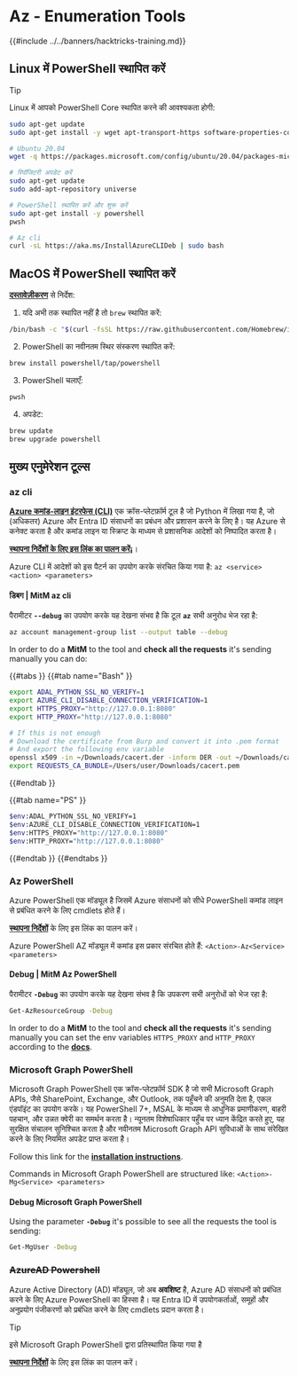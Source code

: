 # Az - Enumeration Tools

{{#include ../../banners/hacktricks-training.md}}

## Linux में PowerShell स्थापित करें

> [!TIP]
> Linux में आपको PowerShell Core स्थापित करने की आवश्यकता होगी:
>
> ```bash
> sudo apt-get update
> sudo apt-get install -y wget apt-transport-https software-properties-common
>
> # Ubuntu 20.04
> wget -q https://packages.microsoft.com/config/ubuntu/20.04/packages-microsoft-prod.deb
>
> # रिपॉजिटरी अपडेट करें
> sudo apt-get update
> sudo add-apt-repository universe
>
> # PowerShell स्थापित करें और शुरू करें
> sudo apt-get install -y powershell
> pwsh
>
> # Az cli
> curl -sL https://aka.ms/InstallAzureCLIDeb | sudo bash
> ```

## MacOS में PowerShell स्थापित करें

[**दस्तावेज़ीकरण**](https://learn.microsoft.com/en-us/powershell/scripting/install/installing-powershell-on-macos?view=powershell-7.4) से निर्देश:

1. यदि अभी तक स्थापित नहीं है तो `brew` स्थापित करें:
```bash
/bin/bash -c "$(curl -fsSL https://raw.githubusercontent.com/Homebrew/install/HEAD/install.sh)"
```
2. PowerShell का नवीनतम स्थिर संस्करण स्थापित करें:
```sh
brew install powershell/tap/powershell
```
3. PowerShell चलाएँ:
```sh
pwsh
```
4. अपडेट:
```sh
brew update
brew upgrade powershell
```
## मुख्य एनुमेरेशन टूल्स

### az cli

[**Azure कमांड-लाइन इंटरफेस (CLI)**](https://learn.microsoft.com/en-us/cli/azure/install-azure-cli) एक क्रॉस-प्लेटफ़ॉर्म टूल है जो Python में लिखा गया है, जो (अधिकतर) Azure और Entra ID संसाधनों का प्रबंधन और प्रशासन करने के लिए है। यह Azure से कनेक्ट करता है और कमांड लाइन या स्क्रिप्ट के माध्यम से प्रशासनिक आदेशों को निष्पादित करता है।

[**स्थापना निर्देशों के लिए इस लिंक का पालन करें¡**](https://learn.microsoft.com/en-us/cli/azure/install-azure-cli#install)।

Azure CLI में आदेशों को इस पैटर्न का उपयोग करके संरचित किया गया है: `az <service> <action> <parameters>`

#### डिबग | MitM az cli

पैरामीटर **`--debug`** का उपयोग करके यह देखना संभव है कि टूल **`az`** सभी अनुरोध भेज रहा है:
```bash
az account management-group list --output table --debug
```
In order to do a **MitM** to the tool and **check all the requests** it's sending manually you can do:

{{#tabs }}
{{#tab name="Bash" }}
```bash
export ADAL_PYTHON_SSL_NO_VERIFY=1
export AZURE_CLI_DISABLE_CONNECTION_VERIFICATION=1
export HTTPS_PROXY="http://127.0.0.1:8080"
export HTTP_PROXY="http://127.0.0.1:8080"

# If this is not enough
# Download the certificate from Burp and convert it into .pem format
# And export the following env variable
openssl x509 -in ~/Downloads/cacert.der -inform DER -out ~/Downloads/cacert.pem -outform PEM
export REQUESTS_CA_BUNDLE=/Users/user/Downloads/cacert.pem
```
{{#endtab }}

{{#tab name="PS" }}
```bash
$env:ADAL_PYTHON_SSL_NO_VERIFY=1
$env:AZURE_CLI_DISABLE_CONNECTION_VERIFICATION=1
$env:HTTPS_PROXY="http://127.0.0.1:8080"
$env:HTTP_PROXY="http://127.0.0.1:8080"
```
{{#endtab }}
{{#endtabs }}

### Az PowerShell

Azure PowerShell एक मॉड्यूल है जिसमें Azure संसाधनों को सीधे PowerShell कमांड लाइन से प्रबंधित करने के लिए cmdlets होते हैं।

[**स्थापना निर्देशों**](https://learn.microsoft.com/en-us/powershell/azure/install-azure-powershell) के लिए इस लिंक का पालन करें।

Azure PowerShell AZ मॉड्यूल में कमांड इस प्रकार संरचित होते हैं: `<Action>-Az<Service> <parameters>`

#### Debug | MitM Az PowerShell

पैरामीटर **`-Debug`** का उपयोग करके यह देखना संभव है कि उपकरण सभी अनुरोधों को भेज रहा है:
```bash
Get-AzResourceGroup -Debug
```
In order to do a **MitM** to the tool and **check all the requests** it's sending manually you can set the env variables `HTTPS_PROXY` and `HTTP_PROXY` according to the [**docs**](https://learn.microsoft.com/en-us/powershell/azure/az-powershell-proxy).

### Microsoft Graph PowerShell

Microsoft Graph PowerShell एक क्रॉस-प्लेटफ़ॉर्म SDK है जो सभी Microsoft Graph APIs, जैसे SharePoint, Exchange, और Outlook, तक पहुँचने की अनुमति देता है, एकल एंडपॉइंट का उपयोग करके। यह PowerShell 7+, MSAL के माध्यम से आधुनिक प्रमाणीकरण, बाहरी पहचान, और उन्नत क्वेरी का समर्थन करता है। न्यूनतम विशेषाधिकार पहुँच पर ध्यान केंद्रित करते हुए, यह सुरक्षित संचालन सुनिश्चित करता है और नवीनतम Microsoft Graph API सुविधाओं के साथ संरेखित करने के लिए नियमित अपडेट प्राप्त करता है।

Follow this link for the [**installation instructions**](https://learn.microsoft.com/en-us/powershell/microsoftgraph/installation).

Commands in Microsoft Graph PowerShell are structured like: `<Action>-Mg<Service> <parameters>`

#### Debug Microsoft Graph PowerShell

Using the parameter **`-Debug`** it's possible to see all the requests the tool is sending:
```bash
Get-MgUser -Debug
```
### ~~**AzureAD Powershell**~~

Azure Active Directory (AD) मॉड्यूल, जो अब **अवशिष्ट** है, Azure AD संसाधनों को प्रबंधित करने के लिए Azure PowerShell का हिस्सा है। यह Entra ID में उपयोगकर्ताओं, समूहों और अनुप्रयोग पंजीकरणों को प्रबंधित करने के लिए cmdlets प्रदान करता है।

> [!TIP]
> इसे Microsoft Graph PowerShell द्वारा प्रतिस्थापित किया गया है

[**स्थापना निर्देशों**](https://www.powershellgallery.com/packages/AzureAD) के लिए इस लिंक का पालन करें।
